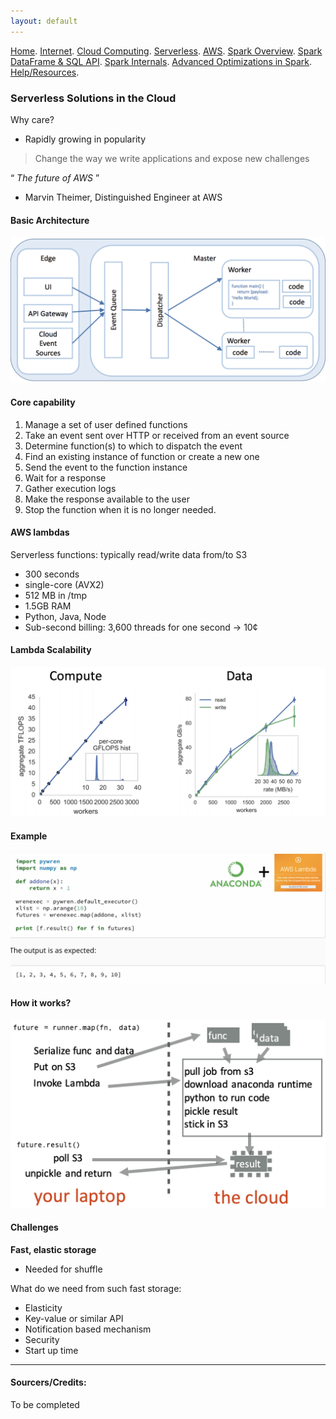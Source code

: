 ```yaml
---
layout: default
---
```

[Home](./README.md).
[Internet](./internet.md).
[Cloud Computing](./cloud_computing.md).
[Serverless](./serverless.md).
[AWS](./aws.md).
[Spark Overview](./spark_overview.md).
[Spark DataFrame & SQL API](./sparkAPI.md).
[Spark Internals](./spark_internals.md).
[Advanced Optimizations in Spark](spark_optimizations.md).
[Help/Resources](./resources.md).

### Serverless Solutions in the Cloud

Why care?
- Rapidly growing in popularity

> Change the way we write applications and expose new challenges

“ _The future of AWS_ ”
- Marvin Theimer,
    Distinguished Engineer at AWS
    
#### Basic Architecture
![serverless](Images/Serverless/serverless1.png)

#### Core capability

1. Manage a set of user defined functions
2. Take an event sent over HTTP or received from an event source
3. Determine function(s) to which to dispatch the event
4. Find an existing instance of function or create a new one
5. Send the event to the function instance
6. Wait for a response
7. Gather execution logs
8. Make the response available to the user
9. Stop the function when it is no longer needed.


#### AWS lambdas
Serverless functions: typically read/write data from/to S3

- 300 seconds
- single-core (AVX2)
- 512 MB in /tmp
- 1.5GB RAM
- Python, Java, Node
- Sub-second billing: 3,600 threads for one second → 10¢

#### Lambda Scalability
![serverless3](Images/Serverless/serverless3.png)

#### Example
![serverless4](Images/Serverless/serverless4.png)

#### How it works?
![serverless5](Images/Serverless/serverless5.png)

#### Challenges

**Fast, elastic storage**
- Needed for shuffle

What do we need from such fast storage:

- Elasticity
- Key-value or similar API
- Notification based mechanism 
- Security
- Start up time

* * *

#### Sourcers/Credits:
To be completed
